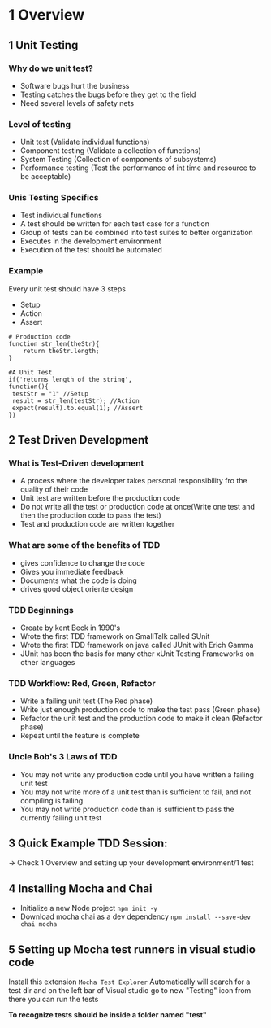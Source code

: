 # 1 Overview

## 1 Unit Testing

### Why do we unit test?

- Software bugs hurt the business
- Testing catches the bugs before they get to the field
- Need several levels of safety nets

### Level of testing

- Unit test (Validate individual functions)
- Component testing (Validate a collection of functions)
- System Testing (Collection of components of subsystems)
- Performance testing (Test the performance of int time and resource to be acceptable)

### Unis Testing Specifics

- Test individual functions
- A test should be written for each test case for a function
- Group of tests can be combined into test suites to better organization
- Executes in the development environment
- Execution of the test should be automated

### Example

Every unit test should have 3 steps

- Setup
- Action
- Assert

```
# Production code
function str_len(theStr){
    return theStr.length;
}

#A Unit Test
if('returns length of the string',
function(){
 testStr = "1" //Setup
 result = str_len(testStr); //Action
 expect(result).to.equal(1); //Assert
})
```

## 2 Test Driven Development

### What is Test-Driven development

- A process where the developer takes personal responsibility fro the quality of their code
- Unit test are written before the production code
- Do not write all the test or production code at once(Write one test and then the production code to pass the test)
- Test and production code are written together

### What are some of the benefits of TDD

- gives confidence to change the code
- Gives you immediate feedback
- Documents what the code is doing
- drives good object oriente design

### TDD Beginnings

- Create by kent Beck in 1990's
- Wrote the first TDD framework on SmallTalk called SUnit
- Wrote the first TDD framework on java called JUnit with Erich Gamma
- JUnit has been the basis for many other xUnit Testing Frameworks on other languages

### TDD Workflow: Red, Green, Refactor

- Write a failing unit test (The Red phase)
- Write just enough production code to make the test pass (Green phase)
- Refactor the unit test and the production code to make it clean (Refactor phase)
- Repeat until the feature is complete

### Uncle Bob's 3 Laws of TDD

- You may not write any production code until you have written a failing unit test
- You may not write more of a unit test than is sufficient to fail, and not compiling is failing
- You may not write production code than is sufficient to pass the currently failing unit test

## 3 Quick Example TDD Session:

-> Check 1 Overview and setting up your development environment/1 test

## 4 Installing Mocha and Chai

- Initialize a new Node project
  `npm init -y`
- Download mocha chai as a dev dependency
  `npm install --save-dev chai mocha`

## 5 Setting up Mocha test runners in visual studio code

Install this extension
`Mocha Test Explorer`
Automatically will search for a test dir and on the left bar of Visual studio go to new "Testing" icon
from there you can run the tests

**To recognize tests should be inside a folder named "test"**
